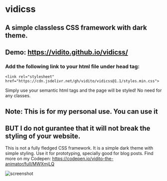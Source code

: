 # vidicss
## A simple classless CSS framework with dark theme.
## Demo: https://vidito.github.io/vidicss/
### Add the following link to your html file under head tag:
    <link rel="stylesheet" href="https://cdn.jsdelivr.net/gh/vidito/vidicss@1.1/styles.min.css"> 
Simply use your semantic html tags and the page will be styled! 
No need for any classes. 
## Note: This is for my personal use. You can use it 
## BUT I do not gurantee that it will not break the styling of your website.
This is not a fully fledged CSS framework. It is a simple dark theme with simple styling. 
Use it for prototyping, specially good for blog posts. Find more on my Codepen:
    https://codepen.io/vidito-the-animator/full/MWXmjLQ

![screenshot](https://user-images.githubusercontent.com/56190096/201436505-65a61c74-785c-409e-900c-3190e6052bac.png)
